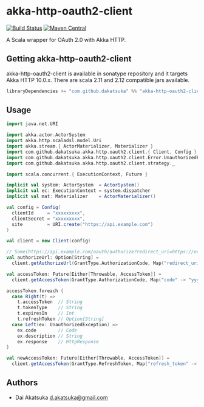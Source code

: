 # akka-http-oauth2-client
[![Build Status](https://travis-ci.org/dakatsuka/akka-http-oauth2-client.svg?branch=master)](https://travis-ci.org/dakatsuka/akka-http-oauth2-client) [![Maven Central](https://img.shields.io/maven-central/v/com.github.dakatsuka/akka-http-oauth2-client_2.12.svg)](https://search.maven.org/#search%7Cga%7C1%7Ca%3A%22akka-http-oauth2-client_2.12%22)

A Scala wrapper for OAuth 2.0 with Akka HTTP.

## Getting akka-http-oauth2-client

akka-http-oauth2-client is available in sonatype repository and it targets Akka HTTP 10.0.x. There are scala 2.11 and 2.12 compatible jars available.

```sbt
libraryDependencies += "com.github.dakatsuka" %% "akka-http-oauth2-client" % "0.1.0"
```

## Usage

```scala
import java.net.URI

import akka.actor.ActorSystem
import akka.http.scaladsl.model.Uri
import akka.stream.{ ActorMaterializer, Materializer }
import com.github.dakatsuka.akka.http.oauth2.client.{ Client, Config }
import com.github.dakatsuka.akka.http.oauth2.client.Error.UnauthorizedException
import com.github.dakatsuka.akka.http.oauth2.client.strategy._

import scala.concurrent.{ ExecutionContext, Future }

implicit val system: ActorSystem  = ActorSystem()
implicit val ec: ExecutionContext = system.dispatcher
implicit val mat: Materializer    = ActorMaterializer()

val config = Config(
  clientId     = "xxxxxxxxx",
  clientSecret = "xxxxxxxxx",
  site         = URI.create("https://api.example.com")
)

val client = new Client(config)

// Some(https://api.example.com/oauth/authorize?redirect_uri=https://example.com/oauth2/callback&response_type=code&client_id=xxxxxxxxx)
val authorizeUrl: Option[String] =
  client.getAuthorizeUrl(GrantType.AuthorizationCode, Map("redirect_uri" -> "https://example.com/oauth2/callback"))

val accessToken: Future[Either[Throwable, AccessToken]] =
  client.getAccessToken(GrantType.AuthorizationCode, Map("code" -> "yyyyyy", "redirect_uri" -> "https://example.com"))

accessToken.foreach {
  case Right(t) =>
    t.accessToken  // String
    t.tokenType    // String
    t.expiresIn    // Int
    t.refreshToken // Option[String]
  case Left(ex: UnauthorizedException) =>
    ex.code        // Code
    ex.description // String
    ex.response    // HttpResponse
}

val newAccessToken: Future[Either[Throwable, AccessToken]] =
  client.getAccessToken(GrantType.RefreshToken, Map("refresh_token" -> "zzzzzzzz"))
```

## Authors

* Dai Akatsuka <d.akatsuka@gmail.com>
